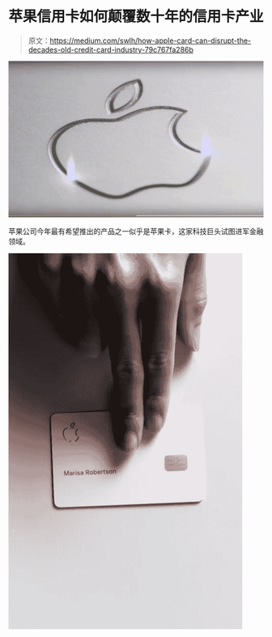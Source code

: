 # 苹果信用卡如何颠覆数十年的信用卡产业

> 原文：<https://medium.com/swlh/how-apple-card-can-disrupt-the-decades-old-credit-card-industry-79c767fa286b>

![](img/ceacefc651bc893320212c67482ea1f8.png)

苹果公司今年最有希望推出的产品之一似乎是苹果卡，这家科技巨头试图进军金融领域。

![](img/def06721ef1f0e58bab73fb7f33b6c82.png)